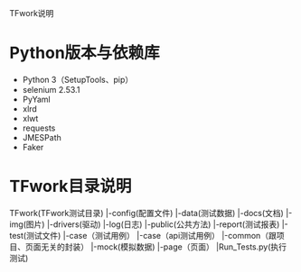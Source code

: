TFwork说明

# Python版本与依赖库

- Python 3（SetupTools、pip）
- selenium 2.53.1   
- PyYaml
- xlrd
- xlwt
- requests
- JMESPath
- Faker

# TFwork目录说明

TFwork(TFwork测试目录)
    |-config(配置文件)
    |-data(测试数据)
    |-docs(文档)
    |-img(图片)
    |-drivers(驱动)
    |-log(日志)
    |-public(公共方法)
    |-report(测试报表)
    |-test(测试文件)
    	|-case（测试用例）
        |-case（api测试用例）
        |-common（跟项目、页面无关的封装）
        |-mock(模拟数据)
        |-page（页面）
    	|Run_Tests.py(执行测试)


